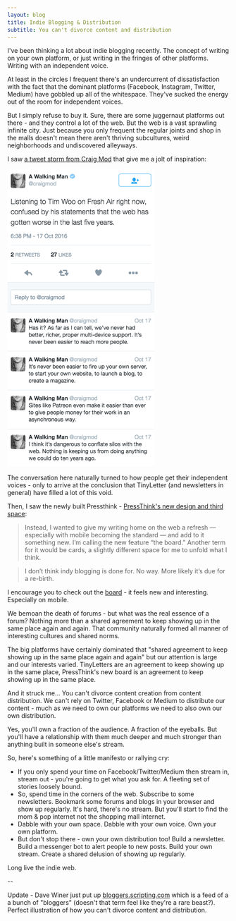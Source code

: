 ```yaml
---
layout: blog
title: Indie Blogging & Distribution
subtitle: You can't divorce content and distribution
---
```


I've been thinking a lot about indie blogging recently. The concept of writing on your own platform, or just writing in the fringes of other platforms. Writing with an independent voice.

At least in the circles I frequent there's an undercurrent of dissatisfaction with the fact that the dominant platforms (Facebook, Instagram, Twitter, Medium) have gobbled up all of the whitespace. They've sucked the energy out of the room for independent voices.

But I simply refuse to buy it. Sure, there are some juggernaut platforms out there - and they control a lot of the web. But the web is a vast sprawling infinite city. Just because you only frequent the regular joints and shop in the malls doesn't mean there aren't thriving subcultures, weird neighborhoods and undiscovered alleyways.

I saw [a tweet storm from Craig Mod](https://twitter.com/craigmod/status/788192542437339136) that give me a jolt of inspiration:

![](/images/craigmodtweet.png)

The conversation here naturally turned to how people get their independent voices - only to arrive at the conclusion that TinyLetter (and newsletters in general) have filled a lot of this void.

Then, I saw the newly built Pressthink - [PressThink's new design and third space](http://pressthink.org/2016/10/pressthinks-new-design-third-space/):

> Instead, I wanted to give my writing home on the web a refresh — especially with mobile becoming the standard — and add to it something new. I’m calling the new feature “the board.” Another term for it would be cards, a slightly different space for me to unfold what I think. 

> I don’t think indy blogging is done for. No way. More likely it’s due for a re-birth.

I encourage you to check out the [board](http://pressthink.org/board/) - it feels new and interesting. Especially on mobile.

We bemoan the death of forums - but what was the real essence of a forum? Nothing more than a shared agreement to keep showing up in the same place again and again. That community naturally formed all manner of interesting cultures and shared norms.

The big platforms have certainly dominated that "shared agreement to keep showing up in the same place again and again" but our attention is large and our interests varied. TinyLetters are an agreement to keep showing up in the same place, PressThink's new board is an agreement to keep showing up in the same place.

And it struck me... You can't divorce content creation from content distribution. We can't rely on Twitter, Facebook or Medium to distribute our content - much as we need to own our platforms we need to also own our own distribution.

Yes, you'll own a fraction of the audience. A fraction of the eyeballs. But you'll have a relationship with them much deeper and much stronger than anything built in someone else's stream.

So, here's something of a little manifesto or rallying cry:

- If you only spend your time on Facebook/Twitter/Medium then stream in, stream out - you're going to get what you ask for. A fleeting set of stories loosely bound.
- So, spend time in the corners of the web. Subscribe to some newsletters. Bookmark some forums and blogs in your browser and show up regularly. It's hard, there's no stream. But you'll start to find the mom & pop internet not the shopping mall internet.
- Dabble with your own space. Dabble with your own voice. Own your own platform.
- But don't stop there - own your own distribution too! Build a newsletter. Build a messenger bot to alert people to new posts. Build your own stream. Create a shared delusion of showing up regularly.

Long live the indie web. 

--

Update - Dave Winer just put up [bloggers.scripting.com](http://bloggers.scripting.com/) which is a feed of a a bunch of "bloggers" (doesn't that term feel like they're a rare beast?). Perfect illustration of how you can't divorce content and distribution.

 





